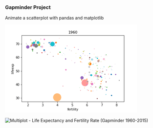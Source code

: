 ### Gapminder Project
Animate a scatterplot with pandas and matplotlib


![Scatterplot - Life Expectancy and Fertility Rate (Gapminder 1960-2015)](output.gif)

![Multiplot - Life Expectancy and Fertility Rate (Gapminder 1960-2015)](output_mult.gif)
